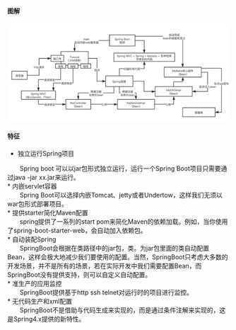 #### 图解
![1266003514417479728](/images/Spring/1266003514417479728.png)

#### 特征
* 独立运行Spring项目
<div style="text-indent:2em">Spring boot 可以以jar包形式独立运行，运行一个Spring Boot项目只需要通过java -jar xx.jar来运行。</div>
* 内嵌servlet容器
<div style="text-indent:2em">Spring Boot可以选择内嵌Tomcat、jetty或者Undertow，这样我们无须以war包形式部署项目。</div>
* 提供starter简化Maven配置
<div style="text-indent:2em">spring提供了一系列的start pom来简化Maven的依赖加载。例如，当你使用了spring-boot-starter-web，会自动加入依赖包。</div>
* 自动装配Spring 
<div style="text-indent:2em">SpringBoot会根据在类路径中的jar包，类。为jar包里面的类自动配置Bean，这样会极大地减少我们要使用的配置。当然，SpringBoot只考虑大多数的开发场景，并不是所有的场景，若在实际开发中我们需要配置Bean，而SpringBoot没有提供支持，则可以自定义自动配置。</div>
* 准生产的应用监控
<div style="text-indent:2em">SpringBoot提供基于http ssh telnet对运行时的项目进行监控。</div>
* 无代码生产和xml配置
<div style="text-indent:2em">SpringBoot不是借助与代码生成来实现的，而是通过条件注解来实现的，这是Spring4.x提供的新特性。</div>
    